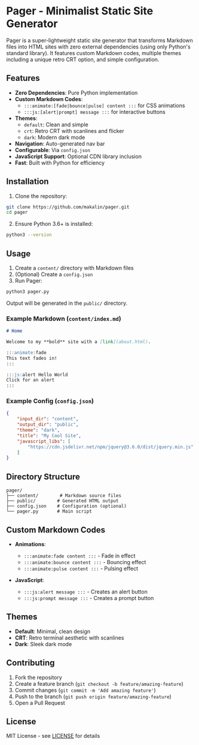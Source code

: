# Pager - Minimalist Static Site Generator

Pager is a super-lightweight static site generator that transforms Markdown files into HTML sites with zero external dependencies (using only Python's standard library). It features custom Markdown codes, multiple themes including a unique retro CRT option, and simple configuration.

## Features

- **Zero Dependencies**: Pure Python implementation
- **Custom Markdown Codes**:
  - `:::animate:[fade|bounce|pulse] content :::` for CSS animations
  - `:::js:[alert|prompt] message :::` for interactive buttons
- **Themes**:
  - `default`: Clean and simple
  - `crt`: Retro CRT with scanlines and flicker
  - `dark`: Modern dark mode
- **Navigation**: Auto-generated nav bar
- **Configurable**: Via `config.json`
- **JavaScript Support**: Optional CDN library inclusion
- **Fast**: Built with Python for efficiency

## Installation

1. Clone the repository:
```bash
git clone https://github.com/makalin/pager.git
cd pager
```

2. Ensure Python 3.6+ is installed:
```bash
python3 --version
```

## Usage

1. Create a `content/` directory with Markdown files
2. (Optional) Create a `config.json`
3. Run Pager:
```bash
python3 pager.py
```

Output will be generated in the `public/` directory.

### Example Markdown (`content/index.md`)
```markdown
# Home

Welcome to my **bold** site with a [link](about.html).

:::animate:fade
This text fades in!
:::

:::js:alert Hello World
Click for an alert
:::
```

### Example Config (`config.json`)
```json
{
    "input_dir": "content",
    "output_dir": "public",
    "theme": "dark",
    "title": "My Cool Site",
    "javascript_libs": [
        "https://cdn.jsdelivr.net/npm/jquery@3.6.0/dist/jquery.min.js"
    ]
}
```

## Directory Structure
```
pager/
├── content/        # Markdown source files
├── public/        # Generated HTML output
├── config.json    # Configuration (optional)
└── pager.py       # Main script
```

## Custom Markdown Codes

- **Animations**:
  - `:::animate:fade content :::` - Fade in effect
  - `:::animate:bounce content :::` - Bouncing effect
  - `:::animate:pulse content :::` - Pulsing effect

- **JavaScript**:
  - `:::js:alert message :::` - Creates an alert button
  - `:::js:prompt message :::` - Creates a prompt button

## Themes

- **Default**: Minimal, clean design
- **CRT**: Retro terminal aesthetic with scanlines
- **Dark**: Sleek dark mode

## Contributing

1. Fork the repository
2. Create a feature branch (`git checkout -b feature/amazing-feature`)
3. Commit changes (`git commit -m 'Add amazing feature'`)
4. Push to the branch (`git push origin feature/amazing-feature`)
5. Open a Pull Request

## License

MIT License - see [LICENSE](LICENSE) for details
